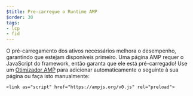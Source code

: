 ```yaml
---
$title: Pre-carregue o Runtime AMP
$order: 30
tags:
- lcp
- fid
---
```


O pré-carregamento dos ativos necessários melhora o desempenho, garantindo que estejam disponíveis primeiro. Uma página AMP requer o JavaScript do framework, então garanta que ele está pré-carregado! Use um [Otimizador AMP](https://amp.dev/documentation/guides-and-tutorials/optimize-and-measure/amp-optimizer-guide/) para adicionar automaticamente o seguinte à sua página ou faça isto manualmente:

```
<link as="script" href="https://ampjs.org/v0.js" rel="preload">
```
